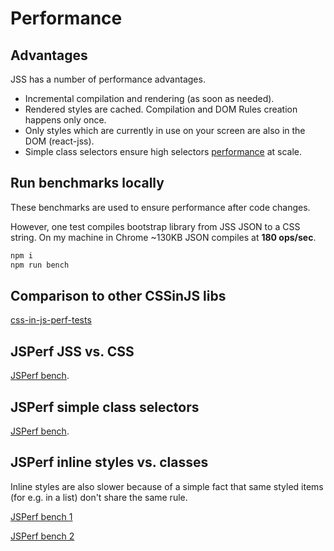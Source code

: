 # Performance

## Advantages

JSS has a number of performance advantages.

- Incremental compilation and rendering (as soon as needed).
- Rendered styles are cached. Compilation and DOM Rules creation happens only once.
- Only styles which are currently in use on your screen are also in the DOM (react-jss).
- Simple class selectors ensure high selectors [performance](#jsperf-simple-class-selectors) at scale.

## Run benchmarks locally

These benchmarks are used to ensure performance after code changes.

However, one test compiles bootstrap library from JSS JSON to a CSS string. On my machine in Chrome ~130KB JSON compiles at **180 ops/sec**.

```bash
npm i
npm run bench
```

## Comparison to other CSSinJS libs

[css-in-js-perf-tests](https://github.com/hellofresh/css-in-js-perf-tests)

## JSPerf JSS vs. CSS

[JSPerf bench](http://jsperf.com/jss-vs-css/3).

## JSPerf simple class selectors

[JSPerf bench](http://jsperf.com/css-selectors-amount-influences-dom-performance/3).

## JSPerf inline styles vs. classes

Inline styles are also slower because of a simple fact that same styled items (for e.g. in a list) don't share the same rule.

[JSPerf bench 1](http://jsperf.com/classes-vs-inline-styles/4)

[JSPerf bench 2](http://jsperf.com/class-vs-inline-styles/2)
